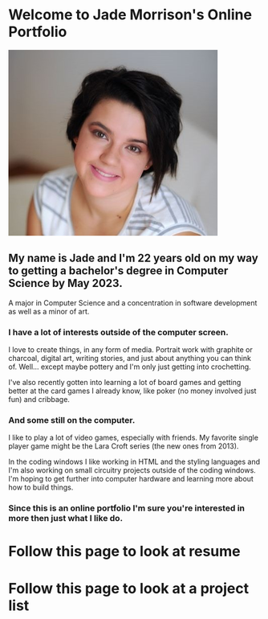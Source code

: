 # Welcome to Jade Morrison's Online Portfolio 
![](pfp.JPG)

## My name is Jade and I'm 22 years old on my way to getting a bachelor's degree in Computer Science by May 2023.
A major in Computer Science and a concentration in software development as well as a minor of art.

### I have a lot of interests outside of the computer screen.
I love to create things, in any form of media. Portrait work with graphite or charcoal, digital art, writing stories, and just about anything you can think of. Well... except maybe pottery and I'm only just getting into crochetting. 

I've also recently gotten into learning a lot of board games and getting better at the card games I already know, like poker (no money involved just fun) and cribbage. 

### And some still on the computer.
I like to play a lot of video games, especially with friends. My favorite single player game might be the Lara Croft series (the new ones from 2013). 

In the coding windows I like working in HTML and the styling languages and I'm also working on small circuitry projects outside of the coding windows. I'm hoping to get further into computer hardware and learning more about how to build things. 

### Since this is an online portfolio I'm sure you're interested in more then just what I like do.
# Follow this page to look at resume

# Follow this page to look at a project list
